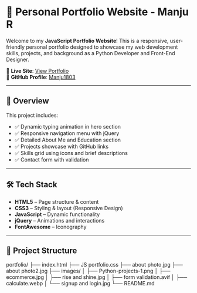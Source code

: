 # 💼 Personal Portfolio Website - Manju R

Welcome to my **JavaScript Portfolio Website**! This is a responsive, user-friendly personal portfolio designed to showcase my web development skills, projects, and background as a Python Developer and Front-End Designer.

🚀 **Live Site**: [View Portfolio](https://your-github-username.github.io/your-repo-name)  
🔗 **GitHub Profile**: [Manju1803](https://github.com/Manju1803)

---

## 📌 Overview

This project includes:

- ✅ Dynamic typing animation in hero section
- ✅ Responsive navigation menu with jQuery
- ✅ Detailed About Me and Education section
- ✅ Projects showcase with GitHub links
- ✅ Skills grid using icons and brief descriptions
- ✅ Contact form with validation

---

## 🛠️ Tech Stack

- **HTML5** – Page structure & content
- **CSS3** – Styling & layout (Responsive Design)
- **JavaScript** – Dynamic functionality
- **jQuery** – Animations and interactions
- **FontAwesome** – Iconography

---

## 📁 Project Structure

portfolio/ ├── index.html ├── JS portfolio.css ├── about photo.jpg ├── about photo2.jpg ├── images/ │ ├── Python-projects-1.png │
├── ecommerce.jpg │ ├── rise and shine.jpg │ ├── form validation.avif │ ├── calculate.webp │ └── signup and login.jpg └── README.md
